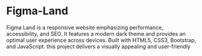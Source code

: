 # Figma-Land
Figma Land is a responsive website emphasizing performance, accessibility, and SEO. It features a modern dark theme and provides an optimal user experience across devices. Built with HTML5, CSS3, Bootstrap, and JavaScript. this project delivers a visually appealing and user-friendly
